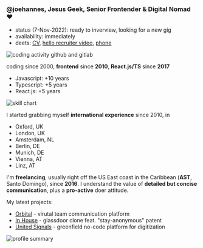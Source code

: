 ### @joehannes, Jesus Geek, Senior Frontender & Digital Nomad ❤

- status (7-Nov-2022): ready to inverview, looking for a new gig
- availability: immediately
- deets: [CV](https://bit.ly/jesushacker), [hello recruiter video](https://bit.ly/iamjoehannes-webdev), [phone](https://wa.me/+18294477471)

![coding activity github and gitlab](https://cr-ss-service.azurewebsites.net/api/ScreenShot?widget=activity&username=joehannes&width=600)

coding since 2000, **frontend** since **2010**, **React.js/TS** since **2017**

* Javascript: +10 years
* Typescript: +5 years
* React.js: +5 years

![skill chart](https://cr-skills-chart-widget.azurewebsites.net/api/api?username=joehannes&width=600&height=300)

I started grabbing myself **international experience** since 2010, in

* Oxford, UK
* London, UK
* Amsterdam, NL
* Berlin, DE
* Munich, DE
* Vienna, AT
* Linz, AT

I'm **freelancing**, usually right off the US East coast in the Caribbean (**AST**, Santo Domingo), since **2016**.
I understand the value of **detailed but concise communication**, plus a **pro-active** doer attitude.

My latest projects:

* [Orbital](https://orbital.chat) - virutal team communication platform
* [In House](https://in-house.com) - glassdoor clone feat. "stay-anonymous" patent
* [United Signals](https://united-signals.com) - greenfield no-code platform for digitization

![profile summary](https://cr-ss-service.azurewebsites.net/api/ScreenShot?widget=summary&username=joehannes&width=600)
